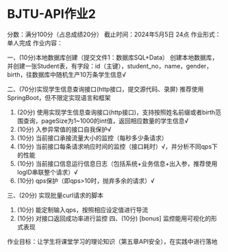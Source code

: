 # BJTU-API作业2
分数：满分100分（占总成绩20分）
截止时间：2024年5月5日 24点
作业形式：单人完成
作业内容：

一、(10分)本地数据库创建（提交文件1：数据库SQL+Data）
创建本地数据库，并创建一张Student表，有字段：id（主键），student_no，name，gender，birth，往数据库中随机生产10万条学生信息√

二、(70分)实现学生信息查询接口(http接口，提交源代码、录屏) 推荐使用SpringBoot，但不限定实现语言和框架
1. (20分) 使用实现学生信息查询接口(http接口)，支持按照姓名前缀或者birth范围查询，pageSize为1~1000的int值，返回相应数量的学生信息√
2. (10分) 入参异常值的接口自我保护√
3. (10分) 当前接口承接流量大小的监控（每秒多少条请求）
4. (10分) 当前接口每条请求响应时间的监控（接口耗时）√，并分析不同qps下的性能
5. (10分) 当前接口信息运行信息日志（包括系统+业务信息+出入参，推荐使用logID串联整个请求）√
6. (10分) qps保护（即qps>10时，抛弃多余的请求）√

三、(20分) 实现批量curl请求的脚本
1. (10分) 能定制输入qps，按照相应设定值进行导流
2. (10分) 对接口返回成功率进行监控
四、(10分) [bonus] 监控能用可视化的形式表现



作业目标：让学生将课堂学习的理论知识（第五章API安全），在实践中进行落地
